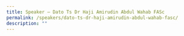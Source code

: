 ```yaml
---
title: Speaker – Dato Ts Dr Haji Amirudin Abdul Wahab FASc
permalink: /speakers/dato-ts-dr-haji-amirudin-abdul-wahab-fasc/
description: ""
---
```

